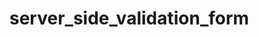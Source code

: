 <!-- What I learned
Starting repos from command line
Eliminating bash error message after Mac upgrade
setting default shell
detached head from *master
initializing package JSON file
using express handlebars with common JS
 -->

# server_side_validation_form
